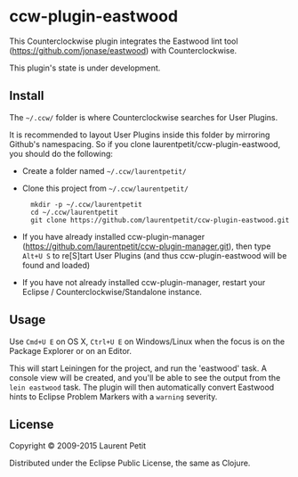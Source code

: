 # ccw-plugin-eastwood

This Counterclockwise plugin integrates the Eastwood lint tool (https://github.com/jonase/eastwood) with Counterclockwise.

This plugin's state is under development.

## Install

The `~/.ccw/` folder is where Counterclockwise searches for User Plugins.

It is recommended to layout User Plugins inside this folder by mirroring Github's namespacing. So if you clone laurentpetit/ccw-plugin-eastwood, you should do the following:

- Create a folder named `~/.ccw/laurentpetit/`
- Clone this project from `~/.ccw/laurentpetit/`

        mkdir -p ~/.ccw/laurentpetit
        cd ~/.ccw/laurentpetit
        git clone https://github.com/laurentpetit/ccw-plugin-eastwood.git

- If you have already installed ccw-plugin-manager (https://github.com/laurentpetit/ccw-plugin-manager.git), then type `Alt+U S` to re[S]tart User Plugins (and thus ccw-plugin-eastwood will be found and loaded)
- If you have not already installed ccw-plugin-manager, restart your Eclipse / Counterclockwise/Standalone instance.

## Usage

Use `Cmd+U E` on OS X, `Ctrl+U E` on Windows/Linux when the focus is on the Package Explorer or on an Editor.

This will start Leiningen for the project, and run the 'eastwood' task. A console view will be created, and you'll be able to see the output from the `lein eastwood` task. The plugin will then automatically convert Eastwood hints to Eclipse Problem Markers with a `warning` severity.

## License

Copyright © 2009-2015 Laurent Petit

Distributed under the Eclipse Public License, the same as Clojure.

